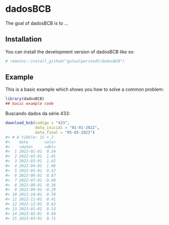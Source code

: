 
<!-- README.md is generated from README.Rmd. Please edit that file -->

# dadosBCB

<!-- badges: start -->
<!-- badges: end -->

The goal of dadosBCB is to …

## Installation

You can install the development version of dadosBCB like so:

``` r
# remotes::install_github("gutoalperstedt/dadosBCB")
```

## Example

This is a basic example which shows you how to solve a common problem:

``` r
library(dadosBCB)
## basic example code
```

Buscando dados da série 433:

``` r
download_bcb(codigo = "433",
             data_inicial = "01-01-2022",
             data_final = "05-05-2023")
#> # A tibble: 15 × 2
#>    date       valor
#>    <date>     <dbl>
#>  1 2022-01-01  0.54
#>  2 2022-02-01  1.01
#>  3 2022-03-01  1.62
#>  4 2022-04-01  1.06
#>  5 2022-05-01  0.47
#>  6 2022-06-01  0.67
#>  7 2022-07-01 -0.68
#>  8 2022-08-01 -0.36
#>  9 2022-09-01 -0.29
#> 10 2022-10-01  0.59
#> 11 2022-11-01  0.41
#> 12 2022-12-01  0.62
#> 13 2023-01-01  0.53
#> 14 2023-02-01  0.84
#> 15 2023-03-01  0.71
```
